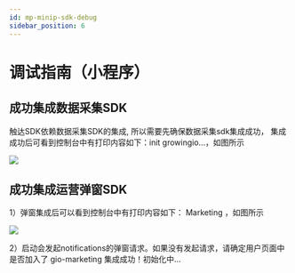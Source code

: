```yaml
---
id: mp-minip-sdk-debug
sidebar_position: 6
---
```


# 调试指南（小程序）

## 成功集成数据采集SDK[](#11-cheng-gong-ji-cheng-shu-ju-cai-ji-sdk)

触达SDK依赖数据采集SDK的集成, 所以需要先确保数据采集sdk集成成功， 集成成功后可看到控制台中有打印内容如下：init growingio...，如图所示

![](/img/assets-M2qbZInaXgdm8kkNosp-MC5jrcGQouOXvgstAqb-MC5k36EeTZ5KmBZOmWIimage.png)

## 成功集成运营弹窗SDK[](#12-cheng-gong-ji-cheng-yun-ying-dan-chuang-sdk)

1）弹窗集成后可以看到控制台中有打印内容如下： Marketing ，如图所示

![](/img/assets-M2qbZInaXgdm8kkNosp-MC5jrcGQouOXvgstAqb-MC5kDQeke4bKn2BBCVQimage.png)

2）启动会发起notifications的弹窗请求。如果没有发起请求，请确定用户页面中是否加入了<gio-marketing /> gio-marketing 集成成功！初始化中…
